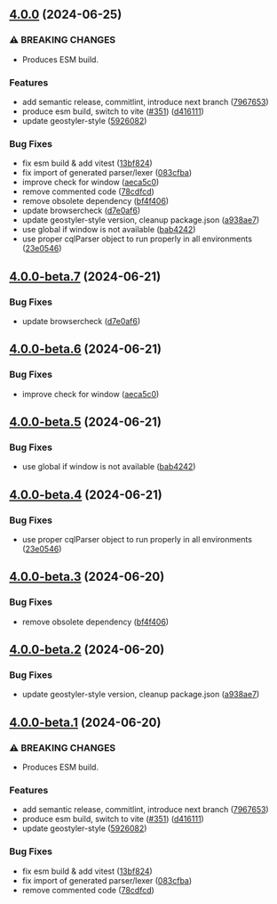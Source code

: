 ## [4.0.0](https://github.com/geostyler/geostyler-cql-parser/compare/v3.0.2...v4.0.0) (2024-06-25)


### ⚠ BREAKING CHANGES

* Produces ESM build.

### Features

* add semantic release, commitlint, introduce next branch ([7967653](https://github.com/geostyler/geostyler-cql-parser/commit/796765362f94faeeecd6c4c29e0a038da2ef35eb))
* produce esm build, switch to vite ([#351](https://github.com/geostyler/geostyler-cql-parser/issues/351)) ([d416111](https://github.com/geostyler/geostyler-cql-parser/commit/d4161112c2534a1143c936d71642dfc52e14a80c))
* update geostyler-style ([5926082](https://github.com/geostyler/geostyler-cql-parser/commit/5926082b4e9048cfaa6122185bbb34f2cd400f89))


### Bug Fixes

* fix esm build & add vitest ([13bf824](https://github.com/geostyler/geostyler-cql-parser/commit/13bf824f166e592ee3eba89a6e27b12cd5168929))
* fix import of generated parser/lexer ([083cfba](https://github.com/geostyler/geostyler-cql-parser/commit/083cfba16d1cf35e28d9f67460f61d2fa349cedb))
* improve check for window ([aeca5c0](https://github.com/geostyler/geostyler-cql-parser/commit/aeca5c05dfcc7b2a5e0c0edc6741c6d195d4615f))
* remove commented code ([78cdfcd](https://github.com/geostyler/geostyler-cql-parser/commit/78cdfcd4be56f2f2c6a24c5715bc6ffdfa2bcb21))
* remove obsolete dependency ([bf4f406](https://github.com/geostyler/geostyler-cql-parser/commit/bf4f406227ba2deb198bbd27d2a1075fd17ca987))
* update browsercheck ([d7e0af6](https://github.com/geostyler/geostyler-cql-parser/commit/d7e0af6a7c476f8387a375b9321f2005ad0489cd))
* update geostyler-style version, cleanup package.json ([a938ae7](https://github.com/geostyler/geostyler-cql-parser/commit/a938ae759a765786ff57976a970a994fa0d68d02))
* use global if window is not available ([bab4242](https://github.com/geostyler/geostyler-cql-parser/commit/bab4242d8ee8af1e56dd1200d5244c4273650017))
* use proper cqlParser object to run properly in all environments ([23e0546](https://github.com/geostyler/geostyler-cql-parser/commit/23e05463e0459ae1b5592603bc7db51166a6f9f0))

## [4.0.0-beta.7](https://github.com/geostyler/geostyler-cql-parser/compare/v4.0.0-beta.6...v4.0.0-beta.7) (2024-06-21)


### Bug Fixes

* update browsercheck ([d7e0af6](https://github.com/geostyler/geostyler-cql-parser/commit/d7e0af6a7c476f8387a375b9321f2005ad0489cd))

## [4.0.0-beta.6](https://github.com/geostyler/geostyler-cql-parser/compare/v4.0.0-beta.5...v4.0.0-beta.6) (2024-06-21)


### Bug Fixes

* improve check for window ([aeca5c0](https://github.com/geostyler/geostyler-cql-parser/commit/aeca5c05dfcc7b2a5e0c0edc6741c6d195d4615f))

## [4.0.0-beta.5](https://github.com/geostyler/geostyler-cql-parser/compare/v4.0.0-beta.4...v4.0.0-beta.5) (2024-06-21)


### Bug Fixes

* use global if window is not available ([bab4242](https://github.com/geostyler/geostyler-cql-parser/commit/bab4242d8ee8af1e56dd1200d5244c4273650017))

## [4.0.0-beta.4](https://github.com/geostyler/geostyler-cql-parser/compare/v4.0.0-beta.3...v4.0.0-beta.4) (2024-06-21)


### Bug Fixes

* use proper cqlParser object to run properly in all environments ([23e0546](https://github.com/geostyler/geostyler-cql-parser/commit/23e05463e0459ae1b5592603bc7db51166a6f9f0))

## [4.0.0-beta.3](https://github.com/geostyler/geostyler-cql-parser/compare/v4.0.0-beta.2...v4.0.0-beta.3) (2024-06-20)


### Bug Fixes

* remove obsolete dependency ([bf4f406](https://github.com/geostyler/geostyler-cql-parser/commit/bf4f406227ba2deb198bbd27d2a1075fd17ca987))

## [4.0.0-beta.2](https://github.com/geostyler/geostyler-cql-parser/compare/v4.0.0-beta.1...v4.0.0-beta.2) (2024-06-20)


### Bug Fixes

* update geostyler-style version, cleanup package.json ([a938ae7](https://github.com/geostyler/geostyler-cql-parser/commit/a938ae759a765786ff57976a970a994fa0d68d02))

## [4.0.0-beta.1](https://github.com/geostyler/geostyler-cql-parser/compare/v3.0.2...v4.0.0-beta.1) (2024-06-20)


### ⚠ BREAKING CHANGES

* Produces ESM build.

### Features

* add semantic release, commitlint, introduce next branch ([7967653](https://github.com/geostyler/geostyler-cql-parser/commit/796765362f94faeeecd6c4c29e0a038da2ef35eb))
* produce esm build, switch to vite ([#351](https://github.com/geostyler/geostyler-cql-parser/issues/351)) ([d416111](https://github.com/geostyler/geostyler-cql-parser/commit/d4161112c2534a1143c936d71642dfc52e14a80c))
* update geostyler-style ([5926082](https://github.com/geostyler/geostyler-cql-parser/commit/5926082b4e9048cfaa6122185bbb34f2cd400f89))


### Bug Fixes

* fix esm build & add vitest ([13bf824](https://github.com/geostyler/geostyler-cql-parser/commit/13bf824f166e592ee3eba89a6e27b12cd5168929))
* fix import of generated parser/lexer ([083cfba](https://github.com/geostyler/geostyler-cql-parser/commit/083cfba16d1cf35e28d9f67460f61d2fa349cedb))
* remove commented code ([78cdfcd](https://github.com/geostyler/geostyler-cql-parser/commit/78cdfcd4be56f2f2c6a24c5715bc6ffdfa2bcb21))
